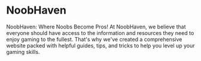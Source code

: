 # NoobHaven
NoobHaven: Where Noobs Become Pros! At NoobHaven, we believe that everyone should have access to the information and resources they need to enjoy gaming to the fullest. That's why we've created a comprehensive website packed with helpful guides, tips, and tricks to help you level up your gaming skills.
